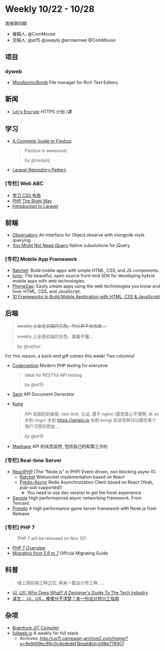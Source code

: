 # Weekly 10/22 - 10/28

周报第四期

- 催稿人: @ComMouse
- 交稿人: @at15 @swaylq @arrowrowe @ComMouse

## 项目

### dyweb

- [MissAtomicBomb](https://github.com/at15/MissAtomicBomb) File manager for Rich Text Editors.

## 新闻

- [Let's Encrypt](https://letsencrypt.org/) HTTPS 计划 *(雾*

## 学习

- [A Complete Guide to Flexbox](https://css-tricks.com/snippets/css/a-guide-to-flexbox/)

    > Flexbox is awesome!
    >
    > *by @swaylq*

- [Laravel Repository Pattern](http://vegibit.com/laravel-repository-pattern/)

### [专栏] Web ABC

- [学习 CSS 布局](http://zh.learnlayout.com/)
- [PHP The Right Way](http://www.phptherightway.com/)
- [Introduction to Laravel](http://laravelbook.com/laravel-introduction/)

## 前端

- [Observatory](https://github.com/mikesizz/observatory) An interface for Object.observe with mongodb style querying
- [You Might Not Need jQuery](http://youmightnotneedjquery.com/) Native subsitutions for jQuery

### [专栏] Mobile App Framework

- [Ratchet](http://goratchet.com/): Build mobile apps with simple HTML‚ CSS‚ and JS components.
- [Ionic](http://ionicframework.com/): The beautiful, open source front-end SDK for developing hybrid mobile apps with web technologies.
- [PhoneGap](http://phonegap.com/): Easily create apps using the web technologies you know and love: HTML, CSS, and JavaScript.
- [10 Frameworks to Build Mobile Application with HTML, CSS & JavaScript](http://www.hongkiat.com/blog/mobile-frameworks/)

## 后端

> ~~weekly 上全是前端的东西，所以并不会去看....~~
>
> weekly 上全是前端的东西，我看不懂...
>
> *by @xsfour*

For this reason, a back-end gift comes this week! Two columns!

- [Codeception](https://github.com/Codeception/Codeception) Modern PHP testing for everyone

    >Ideal for RESTful API testing
    >
    >*by @at15*

- [Sami](https://github.com/FriendsOfPHP/Sami) API Document Generator
- [Kong](https://github.com/Mashape/kong/)

    > API 前面的封装层, rate limit, 认证, 基于 nginx (感觉真心不错啊, 水 so 水到 imgur 水到 https://gelato.io 水到 kong) 应该有种可以模仿某个用户习惯的爬虫....
    >
    > *by @at15*

- [Mashape](https://www.apianalytics.com/) API 的状态监控, 包括自己的和第三方的

### [专栏] Real-time Server

- [ReactPHP](http://reactphp.org/) (The "Node.js" in PHP) Event-driven, non blocking async IO.
    - [Ratchet](http://socketo.me/) Websocket implementation based on React
    - [Predis-Async](https://github.com/nrk/predis-async) Redis Asynchroization Client based on React (Yeah, pub-sub supported!)
        - You need to use dev version to get the fresh experience
- [Swoole](http://www.swoole.com/) High performanced async networking framework. From Tencent.
- [Pomelo](http://pomelo.netease.com/) A high performance game server framework with Node.js from Netease

### [专栏] PHP 7

> PHP 7 will be released on Nov 12!!

- [PHP 7 Overview](https://github.com/tpunt/PHP7-Reference)
- [Migrating from 5.6 to 7](http://php.net/manual/zh/migration70.php) Official Migrating Guide

## 科普

> 继上周前端工种之后, 再来一篇设计师工种......

- [UI, UX: Who Does What? A Designer's Guide To The Tech Industry](http://www.fastcodesign.com/3032719/ui-ux-who-does-what-a-designers-guide-to-the-tech-industry#rd?sukey=66d4519b2d3854cdafcd2915e190b65e2b0da63560d8e66b02790c4978f937953cf337d40623c3142f2d57379244fb3a)
- [译文： UI、UX，傻傻分不清楚？来一份设计师分工指南](http://mp.weixin.qq.com/s?__biz=MjM5NTMzNzg3NA==&mid=209995928&idx=1&sn=e43f829c4863bdafb16e0b2dc3f9401f&scene=23&srcid=1012xAdwIg35dDASVaygmGtw#rd)

## 杂项

- [Brainfuck JIT Compiler](https://github.com/nickdesaulniers/bf_interpreter_jit_compiler)
- [fullweb.io](http://fullweb.io/) A weekly for full stack
    - Archives: http://us11.campaign-archive2.com/home/?u=8e9d09ec89c0c4ededef3beab&id=b98e776907
